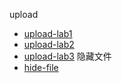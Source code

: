 
upload
- [upload-lab1](http://fsaddfs.github.io/upload-lab1.html)
- [upload-lab2](http://fsaddfs.github.io/upload-lab2.html)
- [upload-lab3](http://fsaddfs.github.io/upload-lab3.html)
隐藏文件
- [hide-file](http://fsaddfs.github.io/hide-file.html)
